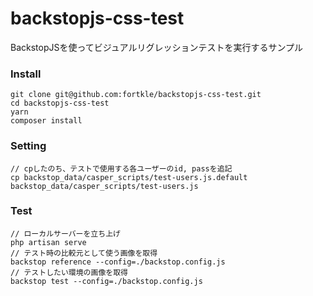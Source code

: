 backstopjs-css-test
========

BackstopJSを使ってビジュアルリグレッションテストを実行するサンプル

### Install
```
git clone git@github.com:fortkle/backstopjs-css-test.git
cd backstopjs-css-test
yarn
composer install
```

### Setting
```
// cpしたのち、テストで使用する各ユーザーのid, passを追記
cp backstop_data/casper_scripts/test-users.js.default backstop_data/casper_scripts/test-users.js
```

### Test
```
// ローカルサーバーを立ち上げ
php artisan serve
// テスト時の比較元として使う画像を取得
backstop reference --config=./backstop.config.js
// テストしたい環境の画像を取得
backstop test --config=./backstop.config.js
```
